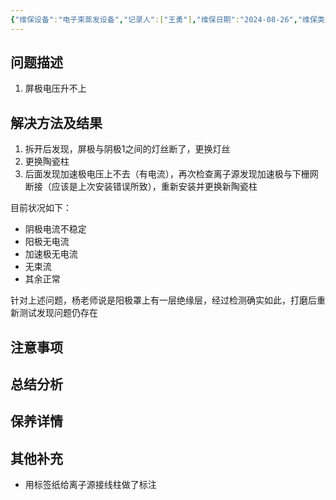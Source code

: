 ```yaml
---
{"维保设备":"电子束蒸发设备","记录人":["王勇"],"维保日期":"2024-08-26","维保类型":["维修"],"维保部位":["离子源"],"维保参与人员":["王勇"],"外部援助":null,"是否成功":false,"tags":null,"dg-publish":true,"permalink":"/设备维保/维保记录/电子束蒸发设备/2024-08-26录入/","dgPassFrontmatter":true,"created":"2024-08-27T08:56:34.918+08:00","updated":"2024-09-15T20:21:15.781+08:00"}
---
```


## 问题描述
1. 屏极电压升不上

## 解决方法及结果
1. 拆开后发现，屏极与阴极1之间的灯丝断了，更换灯丝
2. 更换陶瓷柱
3. 后面发现加速极电压上不去（有电流），再次检查离子源发现加速极与下栅网断接（应该是上次安装错误所致），重新安装并更换新陶瓷柱

目前状况如下：
- 阴极电流不稳定
- 阳极无电流
- 加速极无电流
- 无束流
- 其余正常

针对上述问题，杨老师说是阳极罩上有一层绝缘层，经过检测确实如此，打磨后重新测试发现问题仍存在
## 注意事项

## 总结分析

## 保养详情

## 其他补充

- 用标签纸给离子源接线柱做了标注